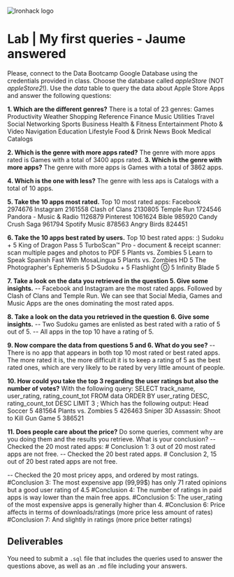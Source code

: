 ![Ironhack logo](https://i.imgur.com/1QgrNNw.png)

# Lab | My first queries - Jaume answered

Please, connect to the Data Bootcamp Google Database using the credentials provided in class. Choose the database called *appleStore* (NOT *appleStore2*!). Use the *data* table to query the data about Apple Store Apps and answer the following questions: 

**1. Which are the different genres?**
There is a total of 23 genres:
Games
Productivity
Weather
Shopping
Reference
Finance
Music
Utilities
Travel
Social Networking
Sports
Business
Health & Fitness
Entertainment
Photo & Video
Navigation
Education
Lifestyle
Food & Drink
News
Book
Medical
Catalogs

**2. Which is the genre with more apps rated?**
The genre with more apps rated is Games	with a total of 3400 apps rated.
**3. Which is the genre with more apps?**
The genre with more apps is Games with a total of 3862 apps.

**4. Which is the one with less?**
The genre with less aps is Catalogs with a total of 10 apps.

**5. Take the 10 apps most rated.**
Top 10 most rated apps:
Facebook	2974676
Instagram	2161558
Clash of Clans	2130805
Temple Run	1724546
Pandora - Music & Radio	1126879
Pinterest	1061624
Bible	985920
Candy Crush Saga	961794
Spotify Music	878563
Angry Birds	824451

**6. Take the 10 apps best rated by users.**
Top 10 best rated apps:
:) Sudoku +	5
King of Dragon Pass	5
TurboScan™ Pro - document & receipt scanner: scan multiple pages and photos to PDF	5
Plants vs. Zombies	5
Learn to Speak Spanish Fast With MosaLingua	5
Plants vs. Zombies HD	5
The Photographer's Ephemeris	5
▻Sudoku +	5
Flashlight Ⓞ	5
Infinity Blade	5

**7. Take a look on the data you retrieved in the question 5. Give some insights.**
-- Facebook and Instagram are the most rated apps. Followed by Clash of Clans and Temple Run. We can see that Social Media, Games and Music Apps are the ones dominating the most rated apps.

**8. Take a look on the data you retrieved in the question 6. Give some insights.**
-- Two Sudoku games are enlisted as best rated with a ratio of 5 out of 5.
-- All apps in the top 10 have a rating of 5.

**9. Now compare the data from questions 5 and 6. What do you see?**
-- There is no app that appears in both top 10 most rated or best rated apps. The more rated it is, the more difficult it is to keep a rating of 5 as the best rated ones, which are very likely to be rated by very little amount of people.

**10. How could you take the top 3 regarding the user ratings but also the number of votes?**
With the following query:
SELECT track_name, user_rating, rating_count_tot
FROM data
ORDER BY user_rating DESC, rating_count_tot DESC
LIMIT 3
;
Which has the following output:
Head Soccer	5	481564
Plants vs. Zombies	5	426463
Sniper 3D Assassin: Shoot to Kill Gun Game	5	386521

**11. Does people care about the price?** Do some queries, comment why are you doing them and the results you retrieve. What is your conclusion? 
-- Checked the 20 most rated apps: # Conclusion 1: 3 out of 20 most rated apps are not free.
-- Checked the 20 best rated apps. # Conclusion 2, 15 out of 20 best rated apps are not free.

-- Checked the 20 most pricey apps, and ordered by most ratings.
#Conclusion 3: The most expensive app (99,99$) has only 71 rated opinions but a good user rating of 4.5
#Conclusion 4: The number of ratings in paid apps is way lower than the main free apps.
#Conclusion 5: The user_rating of the most expensive apps is generally higher than 4.
#Conclusion 6: Price affects in terms of downloads/ratings (more price less amount of rates)
#Conclusion 7: And slightly in ratings (more price better ratings)


## Deliverables 
You need to submit a `.sql` file that includes the queries used to answer the questions above, as well as an `.md` file including your answers. 

